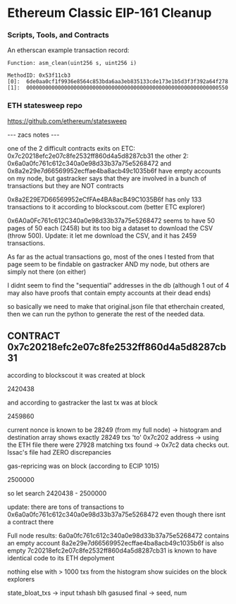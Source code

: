# Ethereum Classic EIP-161 Cleanup
### Scripts, Tools, and Contracts


An etherscan example transaction record:
```
Function: asm_clean(uint256 s, uint256 i)

MethodID: 0x53f11cb3
[0]:  6de0aa0cf1f9936e8564c853bda6aa3eb835133cde173e1b5d3f3f392a64f278
[1]:  0000000000000000000000000000000000000000000000000000000000000550
```

### ETH statesweep repo
https://github.com/ethereum/statesweep

--- zacs notes ---

one of the 2 difficult contracts exits on ETC: 0x7c20218efc2e07c8fe2532ff860d4a5d8287cb31
the other 2: 0x6a0a0fc761c612c340a0e98d33b37a75e5268472 and 0x8a2e29e7d66569952ecffae4ba8acb49c1035b6f have empty accounts on my node, but gastracker says that they are involved in a bunch of transactions but they are NOT contracts 

0x8a2E29E7D66569952eCfFAe4BA8acB49C1035B6f has only 133 transactions to it according to blockscout.com (better ETC explorer)

0x6A0a0Fc761c612C340a0e98d33b37a75e5268472 seems to have 50 pages of 50 each (2458) but its too big a dataset to download the CSV (throw 500). Update: it let me download the CSV, and it has 2459 transactions.

As far as the actual transactions go, most of the ones I tested from that page seem to be findable on gastracker AND my node, but others are simply not there (on either)

I didnt seem to find the "sequential" addresses in the db (although 1 out of 4 may also have proofs that contain empty accounts at their dead ends)

so basically we need to make that original.json file that 
etherchain created, then we can run the python to generate the rest of the needed data.


CONTRACT 0x7c20218efc2e07c8fe2532ff860d4a5d8287cb31
---------------------------------------------------
according to blockscout it was created at block

2420438

and according to gastracker the last tx was at block 

2459860

current nonce is known to be 28249 (from my full node)
 -> histogram and destination array shows exactly 28249 txs 'to' 0x7c202 address
 -> using the ETH file there were 27928 matching txs found
 -> 0x7c2 data checks out. Issac's file had ZERO discrepancies



gas-repricing was on block (according to ECIP 1015)

2500000 


so let search 2420438 - 2500000


update: there are tons of transactions to 0x6a0a0fc761c612c340a0e98d33b37a75e5268472 even though there isnt a contract there


Full node results:
6a0a0fc761c612c340a0e98d33b37a75e5268472 contains an empty account
8a2e29e7d66569952ecffae4ba8acb49c1035b6f is also empty
7c20218efc2e07c8fe2532ff860d4a5d8287cb31 is known to have identical code to its ETH depolyment

nothing else with > 1000 txs from the histogram show suicides on the block explorers


state_bloat_txs -> input txhash blh gasused
final -> seed, num

